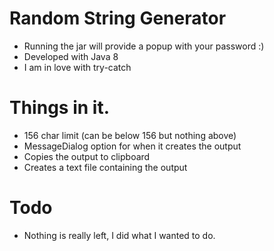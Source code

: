 # Random String Generator

- Running the jar will provide a popup with your password :)
- Developed with Java 8
- I am in love with try-catch 


# Things in it.

- 156 char limit (can be below 156 but nothing above)
- MessageDialog option for when it creates the output
- Copies the output to clipboard 
- Creates a text file containing the output

# Todo
- Nothing is really left, I did what I wanted to do.
